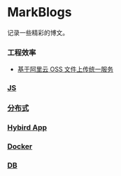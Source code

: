 # MarkBlogs
记录一些精彩的博文。
### 工程效率
  - [基于阿里云 OSS 文件上传统一服务](https://github.com/Quinton/blog/issues/5)
### [JS](JS.md)
### [分布式](Distributed.md)
### [Hybird App](HybirdApp.md)
### [Docker](Docker.md)
### [DB](DB.md)
